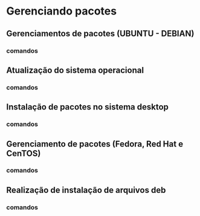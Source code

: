 # Gerenciando pacotes

## Gerenciamentos de pacotes (UBUNTU - DEBIAN) 

### comandos

##  Atualização do sistema operacional

### comandos

##  Instalação de pacotes no sistema desktop

### comandos

##  Gerenciamento de pacotes (Fedora, Red Hat e CenTOS)

### comandos

##  Realização de instalação de arquivos deb

### comandos
